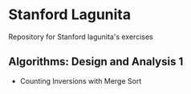 # Stanford Lagunita

Repository for Stanford lagunita's exercises 

## Algorithms: Design and Analysis 1

- Counting Inversions with Merge Sort
